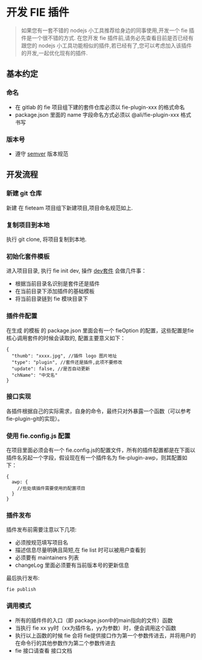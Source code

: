 # 开发 FIE 插件

> 如果您有一套不错的 nodejs 小工具推荐给身边的同事使用,开发一个 fie 插件是一个很不错的方式. 
> 在您开发 fie 插件前,请务必先查看目前是否已经有跟您的 nodejs 小工具功能相似的插件,若已经有了,您可以考虑加入该插件的开发,一起优化现有的插件.

## 基本约定

### 命名

- 在 gitlab 的 fie 项目组下建的套件仓库必须以 fie-plugin-xxx 的格式命名
- package.json 里面的 name 字段命名方式必须以 @ali/fie-plugin-xxx 格式书写

### 版本号

- 遵守 [semver](http://semver.org/lang/zh-CN/) 版本规范

## 开发流程


###  新建 git 仓库

新建 在 fieteam 项目组下新建项目,项目命名规范如上.

### 复制项目到本地

执行 git clone, 将项目复制到本地.

### 初始化套件模板

进入项目目录, 执行 fie init dev,  操作 [dev套件](https://github.com/fieteam/fie-toolkit-dev) 会做几件事：

- 根据当前目录名识别是套件还是插件
- 在当前目录下添加插件的基础模板
- 将当前目录链到 fie 模块目录下

### 插件件配置

在生成 的模板 的 package.json 里面会有一个 fieOption 的配置，这些配置是fie 核心调用套件的时候会读取的, 配置主要意义如下：

```
{
  "thumb": "xxxx.jpg", //插件 logo 图片地址
  "type": "plugin", //套件还是插件,此项不要修改
  "update": false, //是否自动更新
  "chName": "中文名"
}
```

###  接口实现

各插件根据自己的实际需求，自身的命令，最终只对外暴露一个函数（可以参考 fie-plugin-git的实现）。

###  使用 fie.config.js 配置

在项目里面必须会有一个 fie.config.js的配置文件，所有的插件配置都是在下面以插件名另起一个字段，假设现在有一个插件名为 fie-plugin-awp，则其配置如下：

```
{
  awp: {
    //些处填插件需要使用的配置项目
  }
}
```

### 插件发布

插件发布前需要注意以下几项:

- 必须按规范填写项目名
- 描述信息尽量明确且简短,在 fie list 时可以被用户查看到
- 必须要有 maintainers 列表
- changeLog 里面必须要有当前版本号的更新信息

最后执行发布:

```
fie publish
```

### 调用模式

- 所有的插件件的入口（即 package.json中的main指向的文件）函数
- 当执行 fie xx yy时（xx为插件名，yy为参数）时，便会调用这个函数
- 执行以上函数的时候 fie 会将 fie提供接口作为第一个参数传进去，并将用户的在命令行的其他参数作为第二个参数传进去
- fie 接口请查看 接口文档
